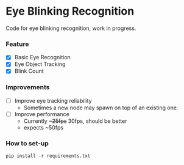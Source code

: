 # Eye Blinking Recognition

Code for eye blinking recognition, work in progress.

### Feature

- [x] Basic Eye Recognition
- [x] Eye Object Tracking
- [x] Blink Count

### Improvements

- [ ] Improve eye tracking reliability
  - Sometimes a new node may spawn on top of an existing one.
- [ ] Improve performance
  - Currently ~~~25fps~~ 30fps, should be better
  - expects ~50fps

### How to set-up

```
pip install -r requirements.txt
```